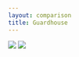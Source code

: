 ```yaml
---
layout: comparison
title: Guardhouse
---
```

<div style="width:1472px; height:900px; margin:auto;">    
    <div class="twentytwenty-container">  
        <img src="{{ '/assets/img/5.png?v=' | append: site.github.build_revision | relative_url }}" />  
        <img src="{{ '/assets/img/6.png?v=' | append: site.github.build_revision | relative_url }}" />  
    </div>  
</div>  
